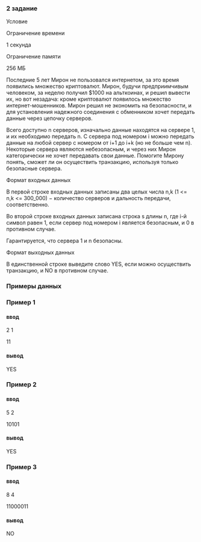 ### 2 задание

Условие

Ограничение времени

1 секунда

Ограничение памяти

256 МБ

Последние 5 лет Мирон не пользовался интернетом, за это время появились множество криптовалют. Мирон, будучи предприимчивым человеком, за неделю получил $1000 на альткоинах, и решил вывести их, но вот незадача: кроме криптовалют появилось множество интернет-мошенников. Мирон решил не экономить на безопасности, и для установления надежного соединения с обменником хочет передать данные через цепочку серверов.

Всего доступно n серверов, изначально данные находятся на сервере 1, и их необходимо передать n. С сервера под номером i можно передать данные на любой сервер с номером от i+1 до i+k (но не больше чем n). Некоторые сервера являются небезопасным, и через них Мирон категорически не хочет передавать свои данные. Помогите Мирону понять, сможет ли он осуществить транзакцию, используя только безопасные сервера.


Формат входных данных

В первой строке входных данных записаны два целых числа n,k (1 <= n,k <= 300_000) − количество серверов и дальность передачи, соответственно.

Во второй строке входных данных записана строка s длины n, где i-й символ равен 1, если сервер под номером i является безопасным, и 0 в противном случае.

Гарантируется, что сервера 1 и n безопасны.


Формат выходных данных

В единственной строке выведите слово YES, если можно осуществить транзакцию, и NO в противном случае.

### Примеры данных

### Пример 1
#### ввод
2 1

11
#### вывод
YES

### Пример 2
#### ввод
5 2

10101
#### вывод
YES

### Пример 3
#### ввод
8 4

11000011
#### вывод
NO
